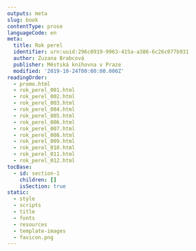 ```yaml
---
outputs: meta
slug: book
contentType: prose
languageCode: en
meta:
  title: Rok perel
  identifier: urn:uuid:296c0919-9963-415a-a386-6c26c077b931
  author: Zuzana Brabcová
  publisher: Městská knihovna v Praze
  modified: '2019-10-24T00:00:00.000Z'
readingOrder:
  - promo.html
  - rok_perel_001.html
  - rok_perel_002.html
  - rok_perel_003.html
  - rok_perel_004.html
  - rok_perel_005.html
  - rok_perel_006.html
  - rok_perel_007.html
  - rok_perel_008.html
  - rok_perel_009.html
  - rok_perel_010.html
  - rok_perel_011.html
  - rok_perel_012.html
tocBase:
  - id: section-1
    children: []
    isSection: true
static:
  - style
  - scripts
  - title
  - fonts
  - resources
  - template-images
  - favicon.png
---
```

